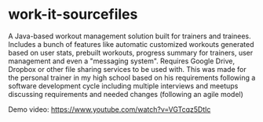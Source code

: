# work-it-sourcefiles
A Java-based workout management solution built for trainers and trainees. 
Includes a bunch of features like automatic customized workouts generated based on user stats, prebuilt workouts, progress summary
for trainers, user management and even a "messaging system". Requires Google Drive, Dropbox or other file sharing services to be used with.
This was made for the personal trainer in my high school based on his requirements following a software development cycle including multiple
interviews and meetups discussing requirements and needed changes (following an agile model)

Demo video:
https://www.youtube.com/watch?v=VGTcqz5Dtlc

